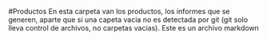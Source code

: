 #Productos
En esta carpeta van los productos, los informes que se generen, aparte que si una capeta vacia no es detectada por git (git solo lleva control de archivos, no carpetas vacias). Este es un archivo markdown